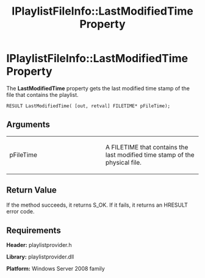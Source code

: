 ﻿---
title: IPlaylistFileInfo::LastModifiedTime Property
TOCTitle: IPlaylistFileInfo::LastModifiedTime Property
ms:assetid: 36887ce1-2e87-4cde-956c-e98464345e7d
ms:mtpsurl: https://msdn.microsoft.com/en-us/library/Dd146261(v=VS.90)
ms:contentKeyID: 19132332
ms.date: 05/02/2012
mtps_version: v=VS.90
---

# IPlaylistFileInfo::LastModifiedTime Property

The **LastModifiedTime** property gets the last modified time stamp of the file that contains the playlist.

    RESULT LastModifiedTime( [out, retval] FILETIME* pFileTime);

## Arguments

<table>
<colgroup>
<col style="width: 50%" />
<col style="width: 50%" />
</colgroup>
<tbody>
<tr class="odd">
<td><p>pFileTime</p></td>
<td><p>A FILETIME that contains the last modified time stamp of the physical file.</p></td>
</tr>
</tbody>
</table>


## Return Value

If the method succeeds, it returns S\_OK. If it fails, it returns an HRESULT error code.

## Requirements

**Header:** playlistprovider.h

**Library:** playlistprovider.dll

**Platform:** Windows Server 2008 family

